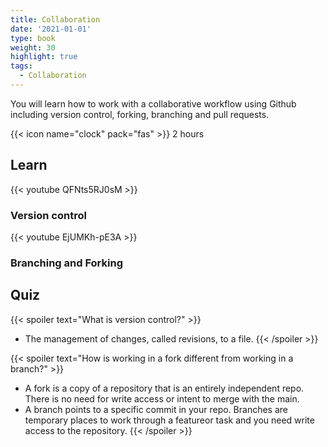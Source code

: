 ```yaml
---
title: Collaboration
date: '2021-01-01'
type: book
weight: 30
highlight: true
tags:
  - Collaboration
---
```


You will learn how to work with a collaborative workflow using Github including version control, forking, branching and pull requests.

<!--more-->

{{< icon name="clock" pack="fas" >}} 2 hours 

## Learn

{{< youtube QFNts5RJ0sM >}}

### Version control

{{< youtube EjUMKh-pE3A >}}

### Branching and Forking

## Quiz

{{< spoiler text="What is version control?" >}}
* The management of changes, called revisions, to a file.
{{< /spoiler >}}

{{< spoiler text="How is working in a fork different from working in a branch?" >}}
* A fork is a copy of a repository that is an entirely independent repo. There is no need for write access or intent to merge with the main.
* A branch points to a specific commit in your repo. Branches are temporary places to work through a featureor task and you need write access to the repository. 
{{< /spoiler >}}

